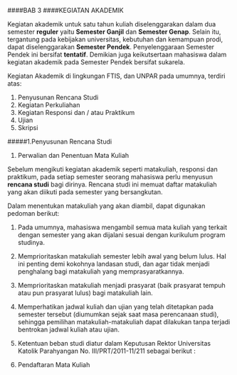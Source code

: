 ####BAB 3
####KEGIATAN AKADEMIK

Kegiatan akademik untuk satu tahun kuliah diselenggarakan dalam dua semester **reguler** yaitu **Semester Ganjil** dan **Semester Genap**. Selain itu, tergantung pada kebijakan universitas, kebutuhan dan kemampuan prodi, dapat diselenggarakan **Semester Pendek**. Penyelenggaraan Semester Pendek ini bersifat **tentatif**. Demikian juga keikutsertaan mahasiswa dalam kegiatan akademik pada Semester Pendek bersifat sukarela.

Kegiatan Akademik di lingkungan FTIS, dan UNPAR pada umumnya, terdiri atas:

1.	Penyusunan Rencana Studi
2.	Kegiatan Perkuliahan 
3.	Kegiatan Responsi dan / atau Praktikum
4.	Ujian
5.	Skripsi

#####1.Penyusunan Rencana Studi
1. Perwalian dan Penentuan Mata Kuliah

  Sebelum mengikuti kegiatan akademik seperti matakuliah, responsi dan praktikum, pada setiap semester seorang          mahasiswa perlu menyusun **rencana studi** bagi dirinya. Rencana studi ini memuat daftar matakuliah yang akan         diikuti pada semester yang bersangkutan.

  Dalam menentukan matakuliah yang akan diambil, dapat digunakan pedoman berikut:
  
   1. Pada umumnya, mahasiswa mengambil semua mata kuliah yang terkait dengan semester yang akan dijalani                   sesuai dengan kurikulum program studinya. 
  
   2. Memprioritaskan matakuliah semester lebih awal yang belum lulus. Hal ini penting demi kokohnya                        landasan studi, dan agar tidak menjadi penghalang bagi matakuliah yang memprasyaratkannya.
  
   3. Memprioritaskan matakuliah menjadi prasyarat (baik prasyarat tempuh atau pun prasyarat lulus) bagi                    matakuliah lain.
  
   4. Memperhatikan jadwal kuliah dan ujian yang telah ditetapkan pada semester tersebut (diumumkan sejak saat              masa perencanaan studi), sehingga pemilihan matakuliah-matakuliah dapat dilakukan tanpa terjadi                       bentrokan jadwal kuliah atau ujian.
  
   5. Ketentuan beban studi diatur dalam Keputusan Rektor Universitas Katolik Parahyangan No.                               III/PRT/2011-11/211 sebagai berikut :

2. Pendaftaran Mata Kuliah
